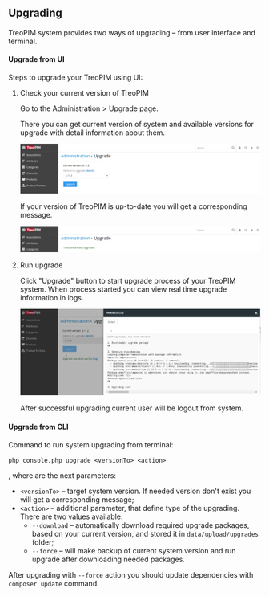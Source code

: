 ## Upgrading

TreoPIM system provides two ways of upgrading – from user interface and terminal.

#### Upgrade from UI

Steps to upgrade your TreoPIM using UI:

1. Check your current version of TreoPIM

    Go to the Administration > Upgrade page.

    There you can get current version of system and available versions for upgrade with detail information about them.
        
    ![upgrade_page_available](../../_assets/upgrading/upgrade_page_available_en.png)
        
    If your version of TreoPIM is up-to-date you will get a corresponding message.
            
    ![upgrade_page_updated](../../_assets/upgrading/upgrade_page_upgdated_en.png)
    
2. Run upgrade

    Click "Upgrade" button to start upgrade process of your TreoPIM system. When process started you can view real time upgrade information in logs.

    ![upgrade_page_logs](../../_assets/upgrading/upgrade_page_logs_en.png)

    After successful upgrading current user will be logout from system.

#### Upgrade from CLI
Command to run system upgrading from terminal:
```
php console.php upgrade <versionTo> <action>
```
, where are the next parameters:
* ``<versionTo>`` – target system version. If needed version don't exist you will get a corresponding message;
* ``<action>`` – additional parameter, that define type of the upgrading. There are two values available:
    - ```--download``` – automatically download required upgrade packages, based on your current version, and stored it in `data/upload/upgrades` folder;
    - ```--force``` – will make backup of current system version and run upgrade after downloading needed packages.

After upgrading with `--force` action you should update dependencies with `composer update` command.